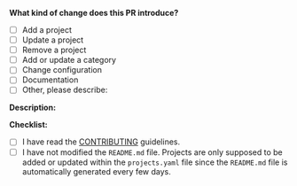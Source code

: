 **What kind of change does this PR introduce?**
<!-- (Update "[ ]" to "[x]" to check a box) -->

- [ ] Add a project
- [ ] Update a project
- [ ] Remove a project
- [ ] Add or update a category
- [ ] Change configuration
- [ ] Documentation
- [ ] Other, please describe:

**Description:**
<!--- Use this section to describe your changes. We recommend only to add, update, or remove one project per pull request. If your PR adds a new project, just put the project name and a short description of the project here.-->

**Checklist:**
<!--- Before you submit the PR, go over this checklist and make sure you can
tick off all the boxes. [] -> [x] -->

- [ ] I have read the [CONTRIBUTING](https://github.com/ml-tooling/best-of-ml-python/blob/main/CONTRIBUTING.md) guidelines.
- [ ] I have not modified the `README.md` file. Projects are only supposed to be added or updated within the `projects.yaml` file since the `README.md` file is automatically generated every few days.
